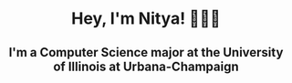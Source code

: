 <div align="center">

# Hey, I'm Nitya! 👩🏽‍💻


## I'm a Computer Science major at the University of Illinois at Urbana-Champaign
